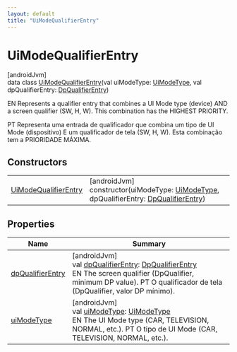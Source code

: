 ```yaml
---
layout: default
title: "UiModeQualifierEntry"
---
```


# UiModeQualifierEntry

[androidJvm]\
data class [UiModeQualifierEntry](index.md)(val uiModeType: [UiModeType](../-ui-mode-type/index.md), val dpQualifierEntry: [DpQualifierEntry](../-dp-qualifier-entry/index.md))

EN Represents a qualifier entry that combines a UI Mode type (device) AND a screen qualifier (SW, H, W). This combination has the HIGHEST PRIORITY.

PT Representa uma entrada de qualificador que combina um tipo de UI Mode (dispositivo) E um qualificador de tela (SW, H, W). Esta combinação tem a PRIORIDADE MÁXIMA.

## Constructors

| | |
|---|---|
| [UiModeQualifierEntry](-ui-mode-qualifier-entry.md) | [androidJvm]<br>constructor(uiModeType: [UiModeType](../-ui-mode-type/index.md), dpQualifierEntry: [DpQualifierEntry](../-dp-qualifier-entry/index.md)) |

## Properties

| Name | Summary |
|---|---|
| [dpQualifierEntry](dp-qualifier-entry.md) | [androidJvm]<br>val [dpQualifierEntry](dp-qualifier-entry.md): [DpQualifierEntry](../-dp-qualifier-entry/index.md)<br>EN The screen qualifier (DpQualifier, minimum DP value).     PT O qualificador de tela (DpQualifier, valor DP mínimo). |
| [uiModeType](ui-mode-type.md) | [androidJvm]<br>val [uiModeType](ui-mode-type.md): [UiModeType](../-ui-mode-type/index.md)<br>EN The UI Mode type (CAR, TELEVISION, NORMAL, etc.).     PT O tipo de UI Mode (CAR, TELEVISION, NORMAL, etc.). |